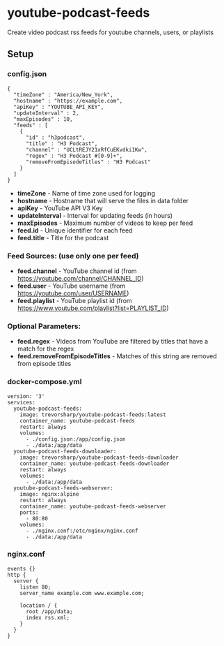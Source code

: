 # youtube-podcast-feeds

Create video podcast rss feeds for youtube channels, users, or playlists

## Setup

### config.json

```
{
  "timeZone" : "America/New_York",
  "hostname" : "https://example.com",
  "apiKey" : "YOUTUBE_API_KEY",
  "updateInterval" : 2,
  "maxEpisodes" : 10,
  "feeds" : [
    {
      "id" : "h3podcast",
      "title" : "H3 Podcast",
      "channel" : "UCLtREJY21xRfCuEKvdki1Kw",
      "regex" : "H3 Podcast #[0-9]+",
      "removeFromEpisodeTitles" : "H3 Podcast"
    }
  ]
}
```

- **timeZone** - Name of time zone used for logging
- **hostname** - Hostname that will serve the files in data folder
- **apiKey** - YouTube API V3 Key
- **updateInterval** - Interval for updating feeds (in hours)
- **maxEpisodes** - Maximum number of videos to keep per feed
- **feed.id** - Unique identifier for each feed
- **feed.title** - Title for the podcast

### Feed Sources: (use only one per feed)

- **feed.channel** - YouTube channel id (from https://youtube.com/channel/CHANNEL_ID)
- **feed.user** - YouTube username (from https://youtube.com/user/USERNAME)
- **feed.playlist** - YouTube playlist id (from https://www.youtube.com/playlist?list=PLAYLIST_ID)

### Optional Parameters:

- **feed.regex** - Videos from YouTube are filtered by titles that have a match for the regex
- **feed.removeFromEpisodeTitles** - Matches of this string are removed from episode titles

### docker-compose.yml

```
version: '3'
services:
  youtube-podcast-feeds:
    image: trevorsharp/youtube-podcast-feeds:latest
    container_name: youtube-podcast-feeds
    restart: always
    volumes:
      - ./config.json:/app/config.json
      - ./data:/app/data
  youtube-podcast-feeds-downloader:
    image: trevorsharp/youtube-podcast-feeds-downloader
    container_name: youtube-podcast-feeds-downloader
    restart: always
    volumes:
      - ./data:/app/data
  youtube-podcast-feeds-webserver:
    image: nginx:alpine
    restart: always
    container_name: youtube-podcast-feeds-webserver
    ports:
      - 80:80
    volumes:
      - ./nginx.conf:/etc/nginx/nginx.conf
      - ./data:/app/data
```

### nginx.conf

```
events {}
http {
  server {
    listen 80;
    server_name example.com www.example.com;

    location / {
      root /app/data;
      index rss.xml;
    }
  }
}
```
